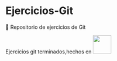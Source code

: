 # Ejercicios-Git
:pencil: Repositorio de ejercicios de Git

Ejercicios git terminados,hechos en <img src="https://upload.wikimedia.org/wikipedia/commons/thumb/9/92/LaTeX_logo.svg/464px-LaTeX_logo.svg.png" width="50">
